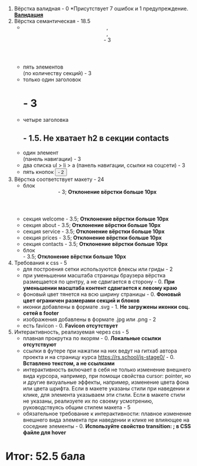1. Вёрстка валидная - 0
	*Присутствует 7 ошибок и 1 предупреждение. **[Валидация](https://validator.w3.org/nu/?doc=https%3A%2F%2Frolling-scopes-school.github.io%2Fdianatip-JSFEPRESCHOOL2022Q4%2Fplants%2F)**
2. Вёрстка семантическая - 18.5
	* <header>, <main>, <footer> - 3
	* пять элементов <section> (по количеству секций) - 3
	* только один заголовок <h1> - 3
	* четыре заголовка <h2>  - 1.5. **Не хватает h2 в секции contacts**
	* один элемент <nav> (панель навигации) - 3
	* два списка ul > li > a (панель навигации, ссылки на соцсети) - 3
	* пять кнопок <button> - 2
3. Вёрстка соответствует макету - 24
	* блок <header> - 3; **Отклонение вёрстки больше 10px**
	* секция welcome - 3.5; **Отклонение вёрстки больше 10px**
	* секция about - 3.5; **Отклонение вёрстки больше 10px**
	* секция service - 3.5; **Отклонение вёрстки больше 10px**
	* секция prices - 3.5; **Отклонение вёрстки больше 10px**
	* секция contacts - 3.5; **Отклонение вёрстки больше 10px**
	* блок <footer> - 3.5; **Отклонение вёрстки больше 10px**
4. Требования к css - 5
	* для построения сетки используются флексы или гриды - 2
	* при уменьшении масштаба страницы браузера вёрстка размещается по центру, а не сдвигается в сторону - 0. **При уменьшении масштаба контент сдвигается к левому краю**
	* фоновый цвет тянется на всю ширину страницы - 0. **Фоновый цвет ограничен размерами секций и блоков**
	* иконки добавлены в формате .svg - 1. **Не загружены иконки соц. сетей в footer**
	* изображения добавлены в формате .jpg или .png - 2
	* есть favicon - 0. **Favicon отсутствует**
5. Интерактивность, реализуемая через css - 5
	* плавная прокрутка по якорям - 0. **Локальные ссылки отсутствуют**
	* cсылки в футере при нажатии на них ведут на гитхаб автора проекта и на страницу курса https://rs.school/js-stage0/ - 0. **Вставлено текстом, а не ссылками**
	* интерактивность включает в себя не только изменение внешнего вида курсора, например, при помощи свойства cursor: pointer, но и другие визуальные эффекты, например, изменение цвета фона или цвета шрифта. Если в макете указаны стили при наведении и клике, для элемента указываем эти стили. Если в макете стили не указаны, реализуете их по своему усмотрению, руководствуясь общим стилем макета - 5
	* обязательное требование к интерактивности: плавное изменение внешнего вида элемента при наведении и клике не влияющее на соседние элементы - 0. **Используйте свойство transition: ; в CSS файле для hover**
# Итог: 52.5 бала
